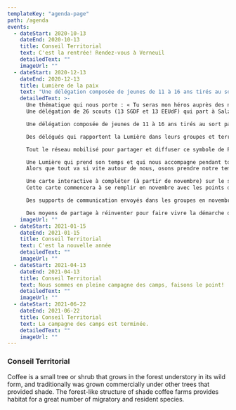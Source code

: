 ```yaml
---
templateKey: "agenda-page"
path: /agenda
events:
  - dateStart: 2020-10-13
    dateEnd: 2020-10-13
    title: Conseil Territorial
    text: C'est la rentrée! Rendez-vous à Verneuil
    detailedText: ""
    imageUrl: ""
  - dateStart: 2020-12-13
    dateEnd: 2020-12-13
    title: Lumière de la paix
    text: "Une délégation composée de jeunes de 11 à 16 ans tirés au sort parmi les candidatures et accompagnés par des adultes des 2 associations."
    detailedText: >-
      Une thématique qui nous porte : « Tu seras mon héros auprès des nations » ; avec Jérémie 1.4-10.
      Une délégation de 26 scouts (13 SGDF et 13 EEUdF) qui part à Salzburg (en Autriche) le jeudi 10 décembre, récupérer la Lumière partagée par les Autrichiens (à l’origine de ce symbole) aux mouvements scouts européens.

      Une délégation composée de jeunes de 11 à 16 ans tirés au sort parmi les candidatures et accompagnés par des adultes des 2 associations.

      Des délégués qui rapportent la Lumière dans leurs groupes et territoires/régions qui organisent des célébrations, des temps et des lieux de partage à partir du dimanche 13 décembre.

      Tout le réseau mobilisé pour partager et diffuser ce symbole de Paix et d'espérance. La flamme doit aller au-delà de nos groupes.

      Une Lumière qui prend son temps et qui nous accompagne pendant tout le temps de Noël (du début de l’Avent à la chandeleur).
      Alors que tout va si vite autour de nous, osons prendre notre temps, par exemple en proposant des lieux où nous veillons et partageons cette flamme sur toute une journée/une semaine/un mois, avec l’aide de la paroisse ou d’un monastère par exemple.

      Une carte interactive à compléter (à partir de novembre) sur le site de la Lumière de la Paix de Bethléem pour indiquer les points de partage et les célébrations.
      Cette carte commencera à se remplir en novembre avec les points d'arrivées des délégués. A vous de choisir votre lieu de réception de la Lumière et d’ensuite indiquer le vôtre en fonction de ce que vous organisez, ce qui permettra aux suivants de s'organiser à leur tour grâce à votre lieu de partage (et ainsi de suite).

      Des supports de communication envoyés dans les groupes en novembre, à diffuser auprès de tous.

      Des moyens de partage à réinventer pour faire vivre la démarche quelles que soient les conditions sanitaires. Le kit communication comprendra des éléments utilisables individuellement, à la maison, ou lors de temps en unité, groupe, paroisse…
    imageUrl: ""
  - dateStart: 2021-01-15
    dateEnd: 2021-01-15
    title: Conseil Territorial
    text: C'est la nouvelle année
    detailedText: ""
    imageUrl: ""
  - dateStart: 2021-04-13
    dateEnd: 2021-04-13
    title: Conseil Territorial
    text: Nous sommes en pleine campagne des camps, faisons le point!
    detailedText: ""
    imageUrl: ""
  - dateStart: 2021-06-22
    dateEnd: 2021-06-22
    title: Conseil Territorial
    text: La campagne des camps est terminée.
    detailedText: ""
    imageUrl: ""
---
```


### Conseil Territorial

Coffee is a small tree or shrub that grows in the forest understory in its wild form, and traditionally was grown commercially under other trees that provided shade. The forest-like structure of shade coffee farms provides habitat for a great number of migratory and resident species.

